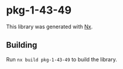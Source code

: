 # pkg-1-43-49

This library was generated with [Nx](https://nx.dev).

## Building

Run `nx build pkg-1-43-49` to build the library.
